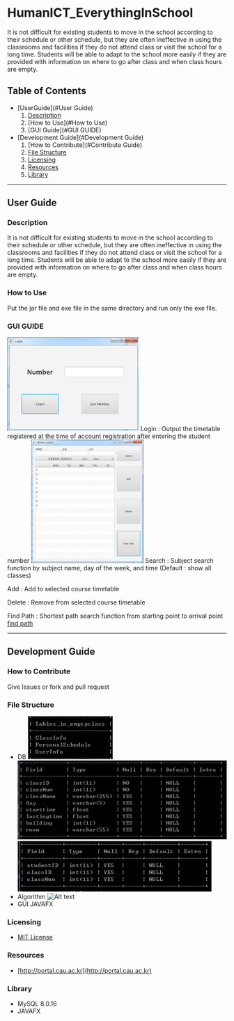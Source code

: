 # HumanICT_EverythingInSchool
It is not difficult for existing students to move in the school according to their schedule or other schedule, but they are often ineffective in using the classrooms and facilities if they do not attend class or visit the school for a long time. Students will be able to adapt to the school more easily if they are provided with information on where to go after class and when class hours are empty.
## Table of Contents
* [UserGuide](#User Guide)
    1. [Description](#Description)
    2. [How to Use](#How to Use)
    3. [GUI Guide](#GUI GUIDE)
* [Development Guide](#Development Guide)
    1. [How to Contribute](#Contribute Guide)
    2. [File Structure](#FileStructure)
    3. [Licensing](#Licensing)
    4. [Resources](#Resources)
    5. [Library](#Library)
    
-----------------

## User Guide

### Description

It is not difficult for existing students to move in the school according to their schedule or other schedule, but they are often ineffective in using the classrooms and facilities if they do not attend class or visit the school for a long time. Students will be able to adapt to the school more easily if they are provided with information on where to go after class and when class hours are empty.

### How to Use

Put the jar file and exe file in the same directory and run only the exe file.

### GUI GUIDE

![Alt text](img/guiguide3.png)
Login : Output the timetable registered at the time of account registration after entering the student number
![Alt text](img/guiguide1.png)
Search : Subject search function by subject name, day of the week, and time (Default : show all classes)

Add : Add to selected course timetable

Delete : Remove from selected course timetable

Find Path : Shortest path search function from starting point to arrival point
[find path](img/guiguide2.png)

--------------------------

## Development Guide

### How to Contribute
Give Issues or fork and pull request

### File Structure
* DB
![Alt text](img/db2.png)
![Alt text](img/db1.png)
![Alt text](img/db3.png)
* Algorithm
![Alt text](https://en.wikipedia.org/wiki/Dijkstra%27s_algorithm)
* GUI
    JAVAFX

### Licensing
* [MIT License](LICENSE)

### Resources
* [http://portal.cau.ac.kr](http://portal.cau.ac.kr)

### Library
* MySQL 8.0.16
* JAVAFX